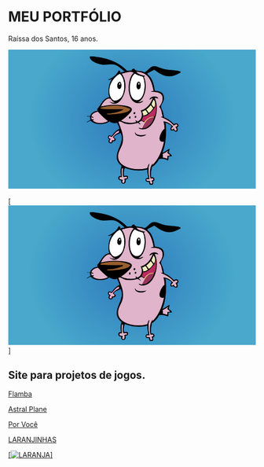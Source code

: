# MEU PORTFÓLIO
Raíssa dos Santos, 16 anos.

![imagem1](coragem.jpg)

<a href="http://coragem.com.br" target="_blank"> [![imagem1](coragem.jpg)] </a>

## Site para projetos de jogos.

<a href="http://raixasantos.github.io/Flamba/" target="_blank"> Flamba </a>

<a href="http://raixasantos.github.io/AstralPlane/" target="_blank"> Astral Plane </a>

<a href="http://raixasantos.github.io/ForU/" target="_blank"> Por Você </a>

<a href="https://www.estudopratico.com.br/wp-content/uploads/2017/11/laranja-caixa-cor-alaranjado.jpg" target="_blank"> [LARANJINHAS](https://www.estudopratico.com.br/wp-content/uploads/2017/11/laranja-caixa-cor-alaranjado.jpg) </a>

<a href="www.estudopratico.com.br/wp-content/uploads/2017/11/laranja-caixa-cor-alaranjado.jpg" target="_blank"> [![LARANJA](https://www.estudopratico.com.br/wp-content/uploads/2017/11/laranja-caixa-cor-alaranjado.jpg)] </a>
